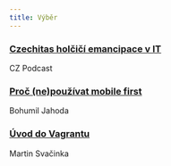 ```yaml
---
title: Výběr
---
```


### [Czechitas holčičí emancipace v IT](http://www.dagblog.cz/2015/08/cz-podcast-121-czechitas-holcici.html)
CZ Podcast

### [Proč (ne)používat mobile first](http://jecas.cz/mobile-first)
Bohumil Jahoda

### [Úvod do Vagrantu](http://www.zdrojak.cz/clanky/uvod-do-vagrantu/)
Martin Svačinka
